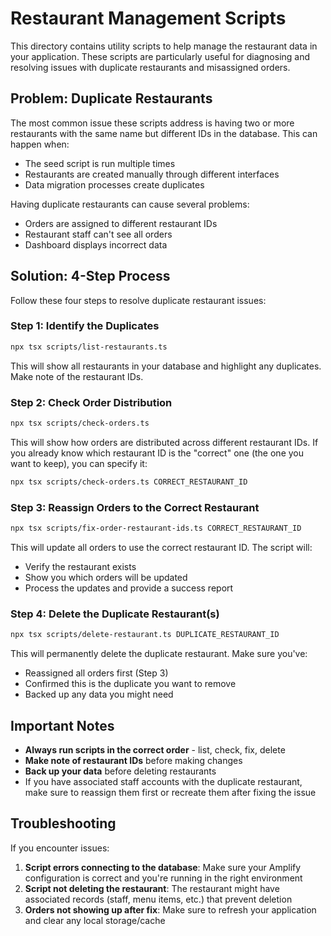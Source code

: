 # Restaurant Management Scripts

This directory contains utility scripts to help manage the restaurant data in your application. These scripts are particularly useful for diagnosing and resolving issues with duplicate restaurants and misassigned orders.

## Problem: Duplicate Restaurants

The most common issue these scripts address is having two or more restaurants with the same name but different IDs in the database. This can happen when:

- The seed script is run multiple times
- Restaurants are created manually through different interfaces
- Data migration processes create duplicates

Having duplicate restaurants can cause several problems:
- Orders are assigned to different restaurant IDs
- Restaurant staff can't see all orders
- Dashboard displays incorrect data

## Solution: 4-Step Process

Follow these four steps to resolve duplicate restaurant issues:

### Step 1: Identify the Duplicates
```bash
npx tsx scripts/list-restaurants.ts
```
This will show all restaurants in your database and highlight any duplicates. Make note of the restaurant IDs.

### Step 2: Check Order Distribution
```bash
npx tsx scripts/check-orders.ts
```
This will show how orders are distributed across different restaurant IDs. If you already know which restaurant ID is the "correct" one (the one you want to keep), you can specify it:
```bash
npx tsx scripts/check-orders.ts CORRECT_RESTAURANT_ID
```

### Step 3: Reassign Orders to the Correct Restaurant
```bash
npx tsx scripts/fix-order-restaurant-ids.ts CORRECT_RESTAURANT_ID
```
This will update all orders to use the correct restaurant ID. The script will:
- Verify the restaurant exists
- Show you which orders will be updated
- Process the updates and provide a success report

### Step 4: Delete the Duplicate Restaurant(s)
```bash
npx tsx scripts/delete-restaurant.ts DUPLICATE_RESTAURANT_ID
```
This will permanently delete the duplicate restaurant. Make sure you've:
- Reassigned all orders first (Step 3)
- Confirmed this is the duplicate you want to remove
- Backed up any data you might need

## Important Notes

- **Always run scripts in the correct order** - list, check, fix, delete
- **Make note of restaurant IDs** before making changes
- **Back up your data** before deleting restaurants
- If you have associated staff accounts with the duplicate restaurant, make sure to reassign them first or recreate them after fixing the issue

## Troubleshooting

If you encounter issues:

1. **Script errors connecting to the database**: Make sure your Amplify configuration is correct and you're running in the right environment
2. **Script not deleting the restaurant**: The restaurant might have associated records (staff, menu items, etc.) that prevent deletion
3. **Orders not showing up after fix**: Make sure to refresh your application and clear any local storage/cache 